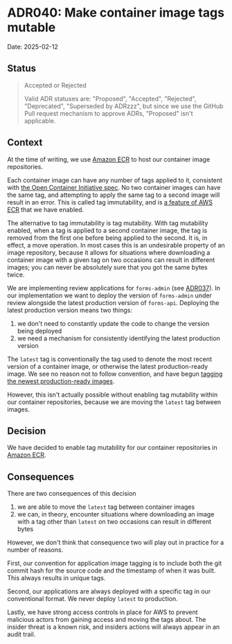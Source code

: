 # ADR040: Make container image tags mutable

Date: 2025-02-12

## Status

> Accepted or Rejected
>
> Valid ADR statuses are: "Proposed", "Accepted", "Rejected", "Deprecated", "Superseded by ADRzzz", but since we use the GitHub Pull request mechanism to approve ADRs, "Proposed" isn't applicable.

## Context

At the time of writing, we use [Amazon ECR](https://aws.amazon.com/ecr/) to host our container image repositories. 

Each container image can have any number of tags applied to it, consistent with [the Open Container Initiative spec](https://github.com/opencontainers/distribution-spec/blob/main/spec.md). No two container images can have the same tag, and attempting to apply the same tag to a second image will result in an error. This is called tag immutability, and is [a feature of AWS ECR](https://docs.aws.amazon.com/AmazonECR/latest/userguide/image-tag-mutability.html) that we have enabled.

The alternative to tag immutability is tag mutability. With tag mutability enabled, when a tag is applied to a second container image, the tag is removed from the first one before being applied to the second. It is, in effect, a move operation. In most cases this is an undesirable property of an image repository, because it allows for situations where downloading a container image with a given tag on two occasions can result in different images; you can never be absolutely sure that you got the same bytes twice.

We are implementing review applications for `forms-admin` (see [ADR037](./ADR037-implement-review-apps.md)). In our implementation we want to deploy the version of `forms-admin` under review alongside the latest production version of `forms-api`. Deploying the latest production version means two things:

1. we don't need to constantly update the code to change the version being deployed
2. we need a mechanism for consistently identifying the latest production version

The `latest` tag is conventionally the tag used to denote the most recent version of a container image, or otherwise the latest production-ready image. We see no reason not to follow convention, and have begun [tagging the newest production-ready images](https://github.com/alphagov/forms-deploy/pull/1346). 

However, this isn't actually possible without enabling tag mutability within our container repositories, because we are moving the `latest` tag between images. 

## Decision

We have decided to enable tag mutability for our container repositories in [Amazon ECR](https://aws.amazon.com/ecr/).

## Consequences

There are two consequences of this decision

1. we are able to move the `latest` tag between container images
2. we can, in theory, encounter situations where downloading an image with a tag other than `latest` on two occasions can result in different bytes

However, we don't think that consequence two will play out in practice for a number of reasons. 

First, our convention for application image tagging is to include both the git commit hash for the source code and the timestamp of when it was built. This always results in unique tags. 

Second, our applications are always deployed with a specific tag in our conventional format. We never deploy `latest` to production. 

Lastly, we have strong access controls in place for AWS to prevent malicious actors from gaining access and moving the tags about. The insider threat is a known risk, and insiders actions will always appear in an audit trail.

